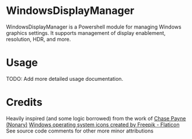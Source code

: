 # WindowsDisplayManager
WindowsDisplayManager is a Powershell module for managing Windows graphics settings. It supports management of display enablement, resolution, HDR, and more.

# Usage
TODO: Add more detailed usage documentation.

# Credits
Heavily inspired (and some logic borrowed) from the work of <a href="https://github.com/Nonary">Chase Payne (Nonary)</a>
<a href="https://www.flaticon.com/free-icons/windows-operating-system" title="windows operating system icons">Windows operating system icons created by Freepik - Flaticon</a>
See source code comments for other more minor attributions
